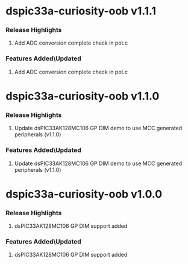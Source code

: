 # dspic33a-curiosity-oob v1.1.1
### Release Highlights
1. Add ADC conversion complete check in pot.c

### Features Added\Updated
1. Add ADC conversion complete check in pot.c

# dspic33a-curiosity-oob v1.1.0
### Release Highlights
1. Update dsPIC33AK128MC106 GP DIM demo to use MCC generated peripherals (v1.1.0)

### Features Added\Updated
1. Update dsPIC33AK128MC106 GP DIM demo to use MCC generated peripherals (v1.1.0)

# dspic33a-curiosity-oob v1.0.0
### Release Highlights
1. dsPIC33AK128MC106 GP DIM support added


### Features Added\Updated
1. dsPIC33AK128MC106 GP DIM support added


